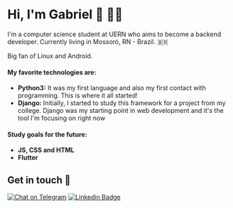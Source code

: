 
# Hi, I'm Gabriel :wave: :man_technologist:
I'm a computer science student at UERN who aims to become a backend developer. Currently living in Mossoró, RN - Brazil. :brazil:

Big fan of Linux and Android.

#### My favorite technologies are:
* **Python3:** It was my first language and also my first contact with programming. This is where it all started!
* **Django:** Initially, I started to study this framework for a project from my college.
Django was my starting point in web development and it's the tool I'm focusing on right now 

#### Study goals for the future:
* **JS, CSS and HTML**
* **Flutter**

## Get in touch :speech_balloon:

[![Chat on Telegram](https://img.shields.io/badge/Chat%20on-Telegram-blue.svg)](https://t.me/gabriel_jaless)
[![Linkedin Badge](https://img.shields.io/badge/Gabriel%20Jales-0073b1?style=flat-square&logo=Linkedin&logoColor=white&link=https://www.linkedin.com/in/gabriel-jales-baa3861b2/)](https://www.linkedin.com/in/gabriel-jales-baa3861b2/)

